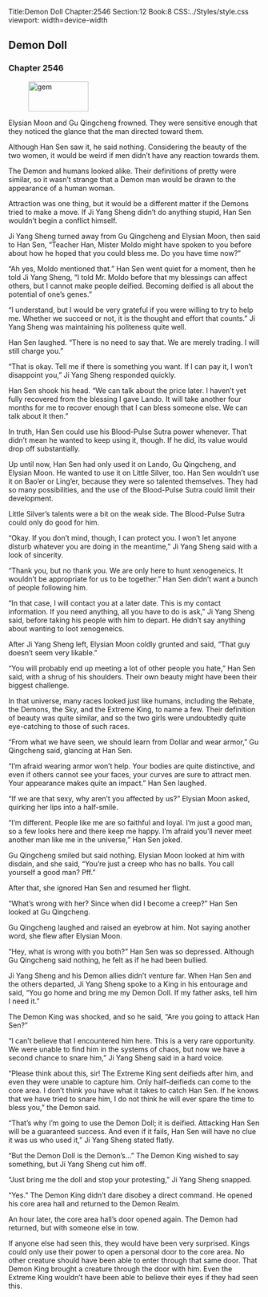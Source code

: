 Title:Demon Doll 
Chapter:2546 
Section:12 
Book:8 
CSS:../Styles/style.css 
viewport: width=device-width
  
## Demon Doll
### Chapter 2546 
<figure>
	<img src="../Images/gem.gif" alt="gem" id="gem" width="120" height="60" />
</figure>
  

  
  Elysian Moon and Gu Qingcheng frowned. They were sensitive enough that they noticed the glance that the man directed toward them.

Although Han Sen saw it, he said nothing. Considering the beauty of the two women, it would be weird if men didn’t have any reaction towards them.

The Demon and humans looked alike. Their definitions of pretty were similar, so it wasn’t strange that a Demon man would be drawn to the appearance of a human woman.

Attraction was one thing, but it would be a different matter if the Demons tried to make a move. If Ji Yang Sheng didn’t do anything stupid, Han Sen wouldn’t begin a conflict himself.

Ji Yang Sheng turned away from Gu Qingcheng and Elysian Moon, then said to Han Sen, “Teacher Han, Mister Moldo might have spoken to you before about how he hoped that you could bless me. Do you have time now?”

“Ah yes, Moldo mentioned that.” Han Sen went quiet for a moment, then he told Ji Yang Sheng, “I told Mr. Moldo before that my blessings can affect others, but I cannot make people deified. Becoming deified is all about the potential of one’s genes.”

“I understand, but I would be very grateful if you were willing to try to help me. Whether we succeed or not, it is the thought and effort that counts.” Ji Yang Sheng was maintaining his politeness quite well.

Han Sen laughed. “There is no need to say that. We are merely trading. I will still charge you.”

“That is okay. Tell me if there is something you want. If I can pay it, I won’t disappoint you,” Ji Yang Sheng responded quickly.

Han Sen shook his head. “We can talk about the price later. I haven’t yet fully recovered from the blessing I gave Lando. It will take another four months for me to recover enough that I can bless someone else. We can talk about it then.”

In truth, Han Sen could use his Blood-Pulse Sutra power whenever. That didn’t mean he wanted to keep using it, though. If he did, its value would drop off substantially.

Up until now, Han Sen had only used it on Lando, Gu Qingcheng, and Elysian Moon. He wanted to use it on Little Silver, too. Han Sen wouldn’t use it on Bao’er or Ling’er, because they were so talented themselves. They had so many possibilities, and the use of the Blood-Pulse Sutra could limit their development.

Little Silver’s talents were a bit on the weak side. The Blood-Pulse Sutra could only do good for him.

“Okay. If you don’t mind, though, I can protect you. I won’t let anyone disturb whatever you are doing in the meantime,” Ji Yang Sheng said with a look of sincerity.

“Thank you, but no thank you. We are only here to hunt xenogeneics. It wouldn’t be appropriate for us to be together.” Han Sen didn’t want a bunch of people following him.

“In that case, I will contact you at a later date. This is my contact information. If you need anything, all you have to do is ask,” Ji Yang Sheng said, before taking his people with him to depart. He didn’t say anything about wanting to loot xenogeneics.

After Ji Yang Sheng left, Elysian Moon coldly grunted and said, “That guy doesn’t seem very likable.”

“You will probably end up meeting a lot of other people you hate,” Han Sen said, with a shrug of his shoulders. Their own beauty might have been their biggest challenge.

In that universe, many races looked just like humans, including the Rebate, the Demons, the Sky, and the Extreme King, to name a few. Their definition of beauty was quite similar, and so the two girls were undoubtedly quite eye-catching to those of such races.

“From what we have seen, we should learn from Dollar and wear armor,” Gu Qingcheng said, glancing at Han Sen.

“I’m afraid wearing armor won’t help. Your bodies are quite distinctive, and even if others cannot see your faces, your curves are sure to attract men. Your appearance makes quite an impact.” Han Sen laughed.

“If we are that sexy, why aren’t you affected by us?” Elysian Moon asked, quirking her lips into a half-smile.

“I’m different. People like me are so faithful and loyal. I’m just a good man, so a few looks here and there keep me happy. I’m afraid you’ll never meet another man like me in the universe,” Han Sen joked.

Gu Qingcheng smiled but said nothing. Elysian Moon looked at him with disdain, and she said, “You’re just a creep who has no balls. You call yourself a good man? Pff.”

After that, she ignored Han Sen and resumed her flight.

“What’s wrong with her? Since when did I become a creep?” Han Sen looked at Gu Qingcheng.

Gu Qingcheng laughed and raised an eyebrow at him. Not saying another word, she flew after Elysian Moon.

“Hey, what is wrong with you both?” Han Sen was so depressed. Although Gu Qingcheng said nothing, he felt as if he had been bullied.

Ji Yang Sheng and his Demon allies didn’t venture far. When Han Sen and the others departed, Ji Yang Sheng spoke to a King in his entourage and said, “You go home and bring me my Demon Doll. If my father asks, tell him I need it.”

The Demon King was shocked, and so he said, “Are you going to attack Han Sen?”

“I can’t believe that I encountered him here. This is a very rare opportunity. We were unable to find him in the systems of chaos, but now we have a second chance to snare him,” Ji Yang Sheng said in a hard voice.

“Please think about this, sir! The Extreme King sent deifieds after him, and even they were unable to capture him. Only half-deifieds can come to the core area. I don’t think you have what it takes to catch Han Sen. If he knows that we have tried to snare him, I do not think he will ever spare the time to bless you,” the Demon said.

“That’s why I’m going to use the Demon Doll; it is deified. Attacking Han Sen will be a guaranteed success. And even if it fails, Han Sen will have no clue it was us who used it,” Ji Yang Sheng stated flatly.

“But the Demon Doll is the Demon’s…” The Demon King wished to say something, but Ji Yang Sheng cut him off.

“Just bring me the doll and stop your protesting,” Ji Yang Sheng snapped.

“Yes.” The Demon King didn’t dare disobey a direct command. He opened his core area hall and returned to the Demon Realm.

An hour later, the core area hall’s door opened again. The Demon had returned, but with someone else in tow.

If anyone else had seen this, they would have been very surprised. Kings could only use their power to open a personal door to the core area. No other creature should have been able to enter through that same door. That Demon King brought a creature through the door with him. Even the Extreme King wouldn’t have been able to believe their eyes if they had seen this.
